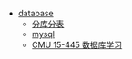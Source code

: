 - [database](mysql/README.md)
    * [分库分表](分库分表.md)
    * [mysql](mysql/README.md)
    * [CMU 15-445 数据库学习](cmu_15_445/readme.md)
